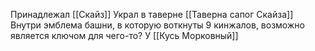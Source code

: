Принадлежал [[Скайз]]
Украл в таверне [[Таверна сапог Скайза]]
Внутри эмблема башни, в которую воткнуты 9 кинжалов, возможно является ключом для чего-то?
У [[Кусь Морковный]]